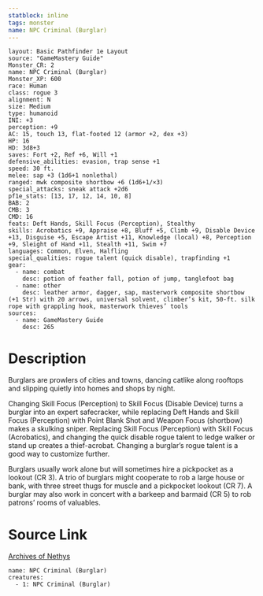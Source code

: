 ```yaml
---
statblock: inline
tags: monster
name: NPC Criminal (Burglar)
---
```

```statblock
layout: Basic Pathfinder 1e Layout
source: "GameMastery Guide"
Monster_CR: 2
name: NPC Criminal (Burglar)
Monster_XP: 600
race: Human
class: rogue 3
alignment: N
size: Medium
type: humanoid
INI: +3
perception: +9
AC: 15, touch 13, flat-footed 12 (armor +2, dex +3)
HP: 16
HD: 3d8+3
saves: Fort +2, Ref +6, Will +1
defensive_abilities: evasion, trap sense +1
speed: 30 ft.
melee: sap +3 (1d6+1 nonlethal)
ranged: mwk composite shortbow +6 (1d6+1/×3)
special_attacks: sneak attack +2d6
pf1e_stats: [13, 17, 12, 14, 10, 8]
BAB: 2
CMB: 3
CMD: 16
feats: Deft Hands, Skill Focus (Perception), Stealthy
skills: Acrobatics +9, Appraise +8, Bluff +5, Climb +9, Disable Device +13, Disguise +5, Escape Artist +11, Knowledge (local) +8, Perception +9, Sleight of Hand +11, Stealth +11, Swim +7
languages: Common, Elven, Halfling
special_qualities: rogue talent (quick disable), trapfinding +1
gear:
  - name: combat
    desc: potion of feather fall, potion of jump, tanglefoot bag
  - name: other
    desc: leather armor, dagger, sap, masterwork composite shortbow (+1 Str) with 20 arrows, universal solvent, climber’s kit, 50-ft. silk rope with grappling hook, masterwork thieves’ tools
sources:
  - name: GameMastery Guide
    desc: 265
```
# Description
Burglars are prowlers of cities and towns, dancing catlike along rooftops and slipping quietly into homes and shops by night.

Changing Skill Focus (Perception) to Skill Focus (Disable Device) turns a burglar into an expert safecracker, while replacing Deft Hands and Skill Focus (Perception) with Point Blank Shot and Weapon Focus (shortbow) makes a skulking sniper. Replacing Skill Focus (Perception) with Skill Focus (Acrobatics), and changing the quick disable rogue talent to ledge walker or stand up creates a thief-acrobat. Changing a burglar’s rogue talent is a good way to customize further.

Burglars usually work alone but will sometimes hire a pickpocket as a lookout (CR 3). A trio of burglars might cooperate to rob a large house or bank, with three street thugs for muscle and a pickpocket lookout (CR 7). A burglar may also work in concert with a barkeep and barmaid (CR 5) to rob patrons’ rooms of valuables.
# Source Link
[Archives of Nethys](https://aonprd.com/NPCDisplay.aspx?ItemName=Criminal%20(Burglar))
```encounter-table
name: NPC Criminal (Burglar)
creatures:
  - 1: NPC Criminal (Burglar)
```

